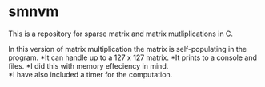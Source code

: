 # smnvm
This is a repository for sparse matrix and matrix mutliplications in C.

In this version of matrix multiplication the matrix is self-populating in the program. 
  *It can handle up to a 127 x 127 matrix.
  *It prints to a console and files.
  *I did this with memory effeciency in mind.  
  *I have also included a timer for the computation.
